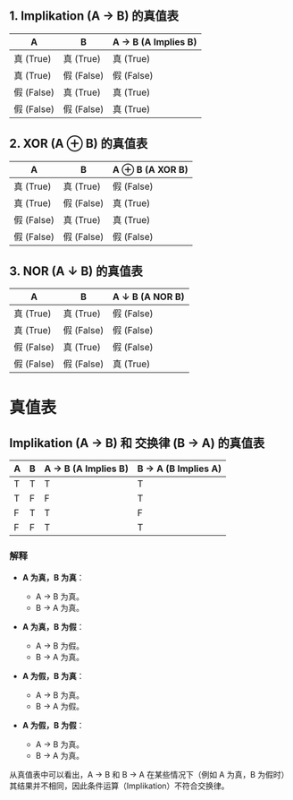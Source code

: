 ## 1. Implikation (A → B) 的真值表 
| A | B | A → B (A Implies B) |
|----|----|---------------------|
| 真 (True) | 真 (True) | 真 (True) |
| 真 (True) | 假 (False) | 假 (False) |
| 假 (False) | 真 (True) | 真 (True) |
| 假 (False) | 假 (False) | 真 (True) | 
## 2. XOR (A ⊕ B) 的真值表 
| A | B | A ⊕ B (A XOR B) | 
|----|----|-------------------| 
| 真 (True) | 真 (True) | 假 (False) | 
| 真 (True) | 假 (False) | 真 (True) | 
| 假 (False) | 真 (True) | 真 (True) | 
| 假 (False) | 假 (False) | 假 (False) | 
## 3. NOR (A ↓ B) 的真值表 
| A | B | A ↓ B (A NOR B) | 
|----|----|------------------| 
| 真 (True) | 真 (True) | 假 (False) | 
| 真 (True) | 假 (False) | 假 (False) | 
| 假 (False) | 真 (True) | 假 (False) | 
| 假 (False) | 假 (False) | 真 (True) | 

# 真值表

## Implikation (A → B) 和 交换律 (B → A) 的真值表

| A  | B  | A → B (A Implies B) | B → A (B Implies A) |
|----|----|---------------------|---------------------|
| T  | T  | T                   | T                   |
| T  | F  | F                   | T                   |
| F  | T  | T                   | F                   |
| F  | F  | T                   | T                   |

### 解释
- **A 为真，B 为真**：
  - A → B 为真。
  - B → A 为真。
  
- **A 为真，B 为假**：
  - A → B 为假。
  - B → A 为真。
  
- **A 为假，B 为真**：
  - A → B 为真。
  - B → A 为假。
  
- **A 为假，B 为假**：
  - A → B 为真。
  - B → A 为真。

从真值表中可以看出，A → B 和 B → A 在某些情况下（例如 A 为真，B 为假时）其结果并不相同，因此条件运算（Implikation）不符合交换律。
